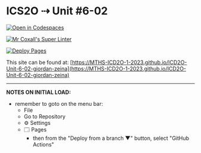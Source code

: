# ICS2O ⇢ Unit #6-02

[![Open in Codespaces](https://classroom.github.com/assets/launch-codespace-7f7980b617ed060a017424585567c406b6ee15c891e84e1186181d67ecf80aa0.svg)](https://classroom.github.com/open-in-codespaces?assignment_repo_id=15135638)

[![Mr Coxall's Super Linter](https://github.com/MTHS-ICD2O-1-2023/ICD2O-Unit-6-02-giordan-zeina/workflows/Mr%20Coxall's%20Super%20Linter/badge.svg)](https://github.com/MTHS-ICD2O-1-2023/ICD2O-Unit-6-02-giordan-zeina/actions)

[![Deploy Pages](https://github.com/MTHS-ICD2O-1-2023/ICD2O-Unit-6-02-giordan-zeina/workflows/Deploy%20Pages/badge.svg)](https://github.com/MTHS-ICD2O-1-2023/ICD2O-Unit-6-02-giordan-zeina/actions)

This site can be found at: [https://MTHS-ICD2O-1-2023.github.io/ICD2O-Unit-6-02-giordan-zeina](https://MTHS-ICD2O-1-2023.github.io/ICD2O-Unit-6-02-giordan-zeina)

---

**NOTES ON INITIAL LOAD:**
- remember to goto on the menu bar:
  - File
  - Go to Repository
  - ⚙ Settings
  - 🗔 Pages
    - then from the "Deploy from a branch ▼" button, select "GitHub Actions"

